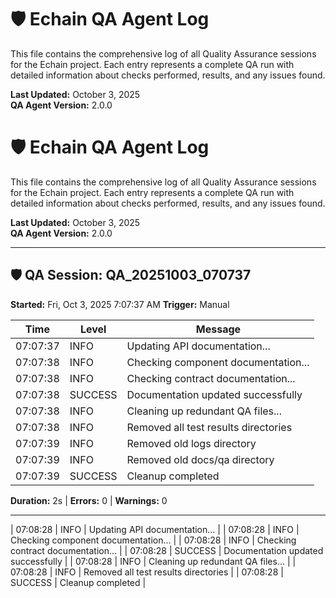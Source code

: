 # 🛡️ Echain QA Agent Log

This file contains the comprehensive log of all Quality Assurance sessions for the Echain project. Each entry represents a complete QA run with detailed information about checks performed, results, and any issues found.

**Last Updated:** October 3, 2025  
**QA Agent Version:** 2.0.0  

# 🛡️ Echain QA Agent Log

This file contains the comprehensive log of all Quality Assurance sessions for the Echain project. Each entry represents a complete QA run with detailed information about checks performed, results, and any issues found.

**Last Updated:** October 3, 2025  
**QA Agent Version:** 2.0.0  

---

## 🛡️ QA Session: QA_20251003_070737
**Started:** Fri, Oct  3, 2025  7:07:37 AM
**Trigger:** Manual

| Time | Level | Message |
|------|--------|---------|
| 07:07:37 | INFO | Updating API documentation... |
| 07:07:38 | INFO | Checking component documentation... |
| 07:07:38 | INFO | Checking contract documentation... |
| 07:07:38 | SUCCESS | Documentation updated successfully |
| 07:07:38 | INFO | Cleaning up redundant QA files... |
| 07:07:38 | INFO | Removed all test results directories |
| 07:07:39 | INFO | Removed old logs directory |
| 07:07:39 | INFO | Removed old docs/qa directory |
| 07:07:39 | SUCCESS | Cleanup completed |

**Duration:** 2s | **Errors:** 0 | **Warnings:** 0

---
| 07:08:28 | INFO | Updating API documentation... |
| 07:08:28 | INFO | Checking component documentation... |
| 07:08:28 | INFO | Checking contract documentation... |
| 07:08:28 | SUCCESS | Documentation updated successfully |
| 07:08:28 | INFO | Cleaning up redundant QA files... |
| 07:08:28 | INFO | Removed all test results directories |
| 07:08:28 | SUCCESS | Cleanup completed |
